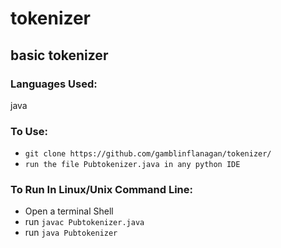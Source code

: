 # tokenizer
## basic tokenizer


### Languages Used:

java


### To Use:

* `git clone https://github.com/gamblinflanagan/tokenizer/`
* `run the file Pubtokenizer.java in any python IDE`

### To Run In Linux/Unix Command Line:

* Open a terminal Shell
* run `javac Pubtokenizer.java`
* run `java Pubtokenizer`

